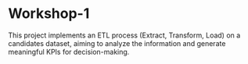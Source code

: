 # Workshop-1
This project implements an ETL process (Extract, Transform, Load) on a candidates dataset, aiming to analyze the information and generate meaningful KPIs for decision-making.
